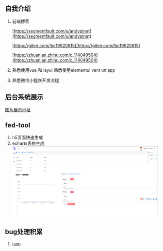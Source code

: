 

## 自我介绍

1. 前端博客
  
   [https://segmentfault.com/u/andypinet](https://segmentfault.com/u/andypinet)

   [https://gitee.com/lbc19920615](https://gitee.com/lbc19920615)

   [https://zhuanlan.zhihu.com/c_114049504](https://zhuanlan.zhihu.com/c_114049504)

2. 熟悉使用vue 和 layui  熟悉使用elementui
vant uniapp

3. 熟悉微信小程序开发流程

## 后台系统展示

[图片展示地址](crm/images.md)

## fed-tool
1. h5页面快速生成
2. echarts表格生成 
    ![](/assets/fedtool/images/w20210223135234.png)
   

## bug处理积累

1. [json](bug/json.md)
